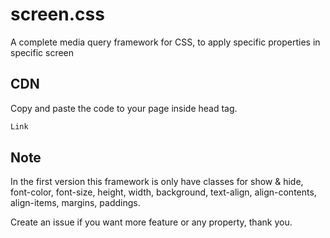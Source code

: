 # screen.css
A complete media query framework for CSS, to apply specific properties in specific screen

## CDN
Copy and paste the code to your page inside head tag.
```html
Link
```

## Note
In the first version this framework is only have classes for
show & hide, font-color, font-size, height, width, background, text-align, align-contents, align-items, margins, paddings.

Create an issue if you want more feature or any property, thank you. 
